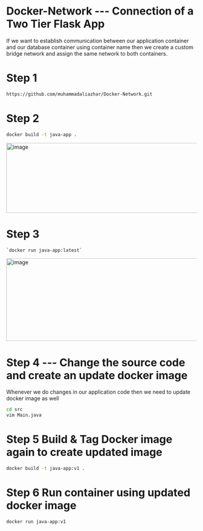 # Docker-Network --- Connection of a Two Tier Flask App

If we want to establish communication between our application container and our database container using container name then we create a custom bridge network and assign the same network to both containers.

# Step 1

```bash
https://github.com/muhammadaliazhar/Docker-Network.git
```


# Step 2

```bash
docker build -t java-app .
```

<img width="906" height="185" alt="image" src="https://github.com/user-attachments/assets/9e452dce-0120-47bf-9abd-f345b234b4b5" />

# Step 3

```bash
`docker run java-app:latest`
```

<img width="1280" height="219" alt="image" src="https://github.com/user-attachments/assets/bfc79b69-2ce8-46a1-ba53-280668617bba" />


# Step 4 --- Change the source code and create an update docker image

Whenever we do changes in our application code then we need to update docker image as well

```bash
cd src
vim Main.java
```

# Step 5 Build & Tag Docker image again to create updated image

```bash
docker build -t java-app:v1 .
```

# Step 6 Run container using updated docker image

```bash
docker run java-app:v1
```

